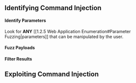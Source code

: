 ## Identifying Command Injection
#### Identify Parameters
Look for **ANY** [[1.2.5 Web Application Enumeration#Parameter Fuzzing|parameters]] that can be manipulated by the user.
#### Fuzz Payloads

#### Filter Results

## Exploiting Command Injection